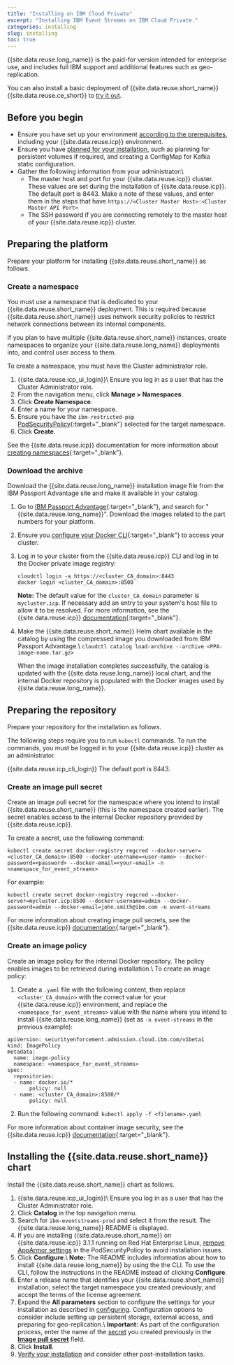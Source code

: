 ```yaml
---
title: "Installing on IBM Cloud Private"
excerpt: "Installing IBM Event Streams on IBM Cloud Private."
categories: installing
slug: installing
toc: true
---
```


{{site.data.reuse.long_name}} is the paid-for version intended for enterprise use, and includes full IBM support and additional features such as geo-replication.

You can also install a basic deployment of {{site.data.reuse.short_name}} {{site.data.reuse.ce_short}} to [try it out](../trying-out).

## Before you begin

- Ensure you have set up your environment [according to the prerequisites](../prerequisites), including your {{site.data.reuse.icp}} environment.
- Ensure you have [planned for your installation](../planning), such as planning for persistent volumes if required, and creating a ConfigMap for Kafka static configuration.
- Gather the following information from your administrator:\\
   - The master host and port for your {{site.data.reuse.icp}} cluster. These values are set during the installation of {{site.data.reuse.icp}}. The default port is 8443.
      Make a note of these values, and enter them in the steps that have `https://<Cluster Master Host>:<Cluster Master API Port>`
   - The SSH password if you are connecting remotely to the master host of your {{site.data.reuse.icp}} cluster.


## Preparing the platform

Prepare your platform for installing {{site.data.reuse.short_name}} as follows.

### Create a namespace

You must use a namespace that is dedicated to your {{site.data.reuse.short_name}} deployment. This is required because {{site.data.reuse.short_name}} uses network security policies to restrict network connections between its internal components.

If you plan to have multiple {{site.data.reuse.short_name}} instances, create namespaces to organize your {{site.data.reuse.long_name}} deployments into, and control user access to them.

To create a namespace, you must have the Cluster administrator role.

1. {{site.data.reuse.icp_ui_login}}\\
   Ensure you log in as a user that has the Cluster Administrator role.
2. From the navigation menu, click **Manage > Namespaces**.
3. Click **Create Namespace**.
3. Enter a name for your namespace.
4. Ensure you have the `ibm-restricted-psp` [PodSecurityPolicy](https://ibm.biz/cpkspec-psp){:target="_blank"} selected for the target namespace.
5. Click **Create**.

See the {{site.data.reuse.icp}} documentation for more information about [creating namespaces](https://www.ibm.com/support/knowledgecenter/SSBS6K_3.1.2/user_management/create_project.html){:target="_blank"}.

### Download the archive

Download the {{site.data.reuse.long_name}} installation image file from the IBM Passport Advantage site and make it available in your catalog.

1. Go to [IBM Passport Advantage](https://www.ibm.com/software/passportadvantage/pao_customer.html){:target="_blank"}, and search for "{{site.data.reuse.long_name}}". Download the images related to the part numbers for your platform.
2. Ensure you [configure your Docker CLI](https://www.ibm.com/support/knowledgecenter/SSBS6K_3.1.2/manage_images/configuring_docker_cli.html){:target="_blank"} to access your cluster.
3. Log in to your cluster from the {{site.data.reuse.icp}} CLI and log in to the Docker private image registry:
   ```
   cloudctl login -a https://<cluster_CA_domain>:8443
   docker login <cluster_CA_domain>:8500
   ```
   **Note:** The default value for the `cluster_CA_domain` parameter is `mycluster.icp`. If necessary add an entry to your system's host file to allow it to be resolved. For more information, see the {{site.data.reuse.icp}} [documentation](https://www.ibm.com/support/knowledgecenter/SSBS6K_3.1.2/installing/install_entitled_workloads.html){:target="_blank"}.
4. Make the {{site.data.reuse.short_name}} Helm chart available in the catalog by using the compressed image you downloaded from IBM Passport Advantage.\\
   `cloudctl catalog load-archive --archive <PPA-image-name.tar.gz>`

   When the image installation completes successfully, the catalog is updated with the {{site.data.reuse.long_name}} local chart, and the internal Docker repository is populated with the Docker images used by {{site.data.reuse.long_name}}.

## Preparing the repository

Prepare your repository for the installation as follows.

The following steps require you to run `kubectl` commands. To run the commands, you must be logged in to your {{site.data.reuse.icp}} cluster as an administrator.

{{site.data.reuse.icp_cli_login}} The default port is 8443.

### Create an image pull secret

Create an image pull secret for the namespace where you intend to install {{site.data.reuse.short_name}} (this is the namespace created earlier). The secret enables access to the internal Docker repository provided by {{site.data.reuse.icp}}.

To create a secret, use the following command:

`kubectl create secret docker-registry regcred --docker-server=<cluster_CA_domain>:8500 --docker-username=<user-name> --docker-password=<password> --docker-email=<your-email> -n <namespace_for_event_streams>`

For example:

`kubectl create secret docker-registry regcred --docker-server=mycluster.icp:8500 --docker-username=admin --docker-password=admin --docker-email=john.smith@ibm.com -n event-streams`

For more information about creating image pull secrets, see the {{site.data.reuse.icp}} [documentation](https://www.ibm.com/support/knowledgecenter/SSBS6K_3.1.2/manage_images/imagepullsecret.html){:target="_blank"}.

### Create an image policy

Create an image policy for the internal Docker repository. The policy enables images to be retrieved during installation.\\
To create an image policy:

1. Create a `.yaml` file with the following content, then replace `<cluster_CA_domain>` with the correct value for your {{site.data.reuse.icp}} environment, and replace the `<namespace_for_event_streams>` value with the name where you intend to install {{site.data.reuse.long_name}} (set as `-n event-streams` in the previous example):
```
apiVersion: securityenforcement.admission.cloud.ibm.com/v1beta1
kind: ImagePolicy
metadata:
  name: image-policy
  namespace: <namespace_for_event_streams>
spec:
  repositories:
  - name: docker.io/*
       policy: null
  - name: <cluster_CA_domain>:8500/*
       policy: null
```
2. Run the following command: `kubectl apply -f <filename>.yaml`

For more information about container image security, see the {{site.data.reuse.icp}} [documentation](https://www.ibm.com/support/knowledgecenter/SSBS6K_3.1.2/manage_images/image_security.html){:target="_blank"}.

## Installing the {{site.data.reuse.short_name}} chart

Install the {{site.data.reuse.short_name}} chart as follows.

1. {{site.data.reuse.icp_ui_login}}\\
   Ensure you log in as a user that has the Cluster Administrator role.
2. Click **Catalog** in the top navigation menu.
2. Search for `ibm-eventstreams-prod` and select it from the result. The {{site.data.reuse.long_name}} README is displayed.
3. If you are installing {{site.data.reuse.short_name}} on {{site.data.reuse.icp}} 3.1.1 running on Red Hat Enterprise Linux, [remove AppArmor settings](../../troubleshooting/pods-apparmor-blocked/) in the PodSecurityPolicy to avoid installation issues.
3. Click **Configure**.\\
   **Note:** The README includes information about how to install {{site.data.reuse.long_name}} by using the the CLI. To use the CLI, follow the instructions in the README instead of clicking **Configure**.
4. Enter a release name that identifies your {{site.data.reuse.short_name}} installation, select the target namespace you created previously, and accept the terms of the license agreement.
5. Expand the **All parameters** section to configure the settings for your installation as described in [configuring](../configuring). Configuration options to consider include setting up persistent storage, external access, and preparing for geo-replication.\\
   **Important:** As part of the configuration process, enter the name of the [secret](#preparing-the-repository) you created previously in the [**Image pull secret**](../configuring/#global-install-settings) field.
6. Click **Install**.
7. [Verify your installation](../post-installation/#verifying-your-installation) and consider other post-installation tasks.
